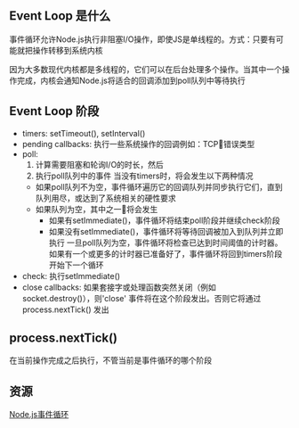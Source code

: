 ## Event Loop 是什么

事件循环允许Node.js执行非阻塞I/O操作，即使JS是单线程的。方式：只要有可能就把操作转移到系统内核

因为大多数现代内核都是多线程的，它们可以在后台处理多个操作。当其中一个操作完成，内核会通知Node.js将适合的回调添加到poll队列中等待执行

## Event Loop 阶段

* timers: setTimeout(), setInterval()
* pending callbacks: 执行一些系统操作的回调例如：TCP错误类型
* poll: 
  1. 计算需要阻塞和轮询I/O的时长，然后
  2. 执行poll队列中的事件
  当没有timers时，将会发生以下两种情况
    * 如果poll队列不为空，事件循环遍历它的回调队列并同步执行它们，直到队列用尽，或达到了系统相关的硬性要求
    * 如果队列为空，其中之一将会发生
      * 如果有setImmediate()，事件循环将结束poll阶段并继续check阶段
      * 如果没有setImmediate()，事件循环将等待回调被加入到队列并立即执行
  一旦poll队列为空，事件循环将检查已达到时间阈值的计时器。如果有一个或更多的计时器已准备好了，事件循环将回到timers阶段开始下一个循环
* check: 执行setImmediate()
* close callbacks: 如果套接字或处理函数突然关闭（例如 socket.destroy()），则'close' 事件将在这个阶段发出。否则它将通过 process.nextTick() 发出

## process.nextTick()

在当前操作完成之后执行，不管当前是事件循环的哪个阶段

## 资源

[Node.js事件循环](https://nodejs.org/en/docs/guides/event-loop-timers-and-nexttick/)